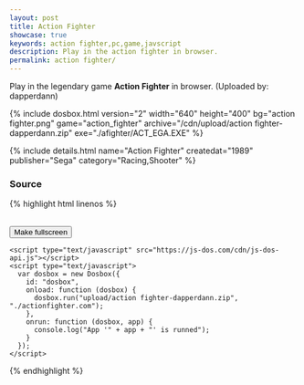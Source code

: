 ```yaml
---
layout: post
title: Action Fighter
showcase: true
keywords: action fighter,pc,game,javscript
description: Play in the action fighter in browser.
permalink: action fighter/
---
```


Play in the legendary game **Action Fighter** in browser. (Uploaded by: dapperdann)

{% include dosbox.html version="2" width="640" height="400" bg="action fighter.png" game="action_fighter" archive="/cdn/upload/action fighter-dapperdann.zip" exe="./afighter/ACT_EGA.EXE" %}

<!--more-->

{% include details.html name="Action Fighter" createdat="1989" publisher="Sega" category="Racing,Shooter" %}



### Source

{% highlight html linenos %}
<!doctype html>
<html lang="en-us">
  <head>
    <meta charset="utf-8">
    <meta http-equiv="Content-Type" content="text/html; charset=utf-8">
    <title>action fighter</title>
    <style type="text/css">
      .dosbox-container { width: 640px; height: 400px; }
      .dosbox-container > .dosbox-overlay { background: url(https://js-dos.com/cdn/action fighter.png); }
    </style>
  </head>
  <body>
    <div id="dosbox"></div>
    <br/>
    <button onclick="dosbox.requestFullScreen();">Make fullscreen</button>
    
    <script type="text/javascript" src="https://js-dos.com/cdn/js-dos-api.js"></script>
    <script type="text/javascript">
      var dosbox = new Dosbox({
        id: "dosbox",
        onload: function (dosbox) {
          dosbox.run("upload/action fighter-dapperdann.zip", "./actionfighter.com");
        },
        onrun: function (dosbox, app) {
          console.log("App '" + app + "' is runned");
        }
      });
    </script>
  </body>
</html>
{% endhighlight %}
